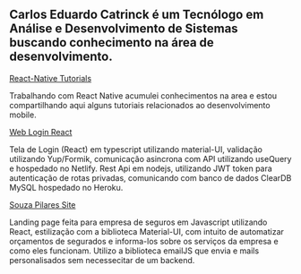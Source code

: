 Carlos Eduardo Catrinck é um Tecnólogo em Análise e Desenvolvimento de Sistemas 
buscando conhecimento na área de desenvolvimento.
-




[React-Native Tutorials](https://github.com/caducatrinck/react-native-tutorials)

Trabalhando com React Native acumulei conhecimentos na area e estou compartilhando aqui alguns tutoriais relacionados ao desenvolvimento mobile.



[Web Login React](https://catrinck-login.netlify.app)

Tela de Login (React) em typescript utilizando material-UI, validação utilizando Yup/Formik, comunicação asincrona com API utilizando useQuery e hospedado no Netlify.
Rest Api em nodejs, utilizando JWT token para autenticação de rotas privadas, comunicando com banco de dados ClearDB MySQL hospedado no Heroku.


[Souza Pilares Site](http://souzapilares.com.br)

Landing page feita para empresa de seguros em Javascript utilizando React, estilização com a biblioteca Material-UI, com intuito de automatizar orçamentos de segurados e informa-los sobre os serviços da empresa e como eles funcionam. Utilizo a biblioteca emailJS que envia e mails personalisados sem necessecitar de um backend.


